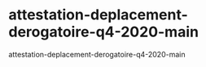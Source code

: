 # attestation-deplacement-derogatoire-q4-2020-main
 attestation-deplacement-derogatoire-q4-2020-main
